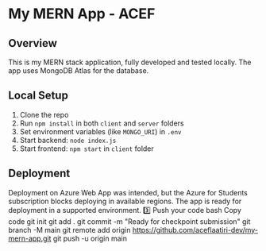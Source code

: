 # My MERN App - ACEF

## Overview
This is my MERN stack application, fully developed and tested locally. The app uses MongoDB Atlas for the database.

## Local Setup
1. Clone the repo
2. Run `npm install` in both `client` and `server` folders
3. Set environment variables (like `MONGO_URI`) in `.env`
4. Start backend: `node index.js`
5. Start frontend: `npm start` in `client` folder

## Deployment
Deployment on Azure Web App was intended, but the Azure for Students subscription blocks deploying in available regions. The app is ready for deployment in a supported environment.
3️⃣ Push your code
bash
Copy code
git init
git add .
git commit -m "Ready for checkpoint submission"
git branch -M main
git remote add origin https://github.com/aceflaatiri-dev/my-mern-app.git
git push -u origin main
